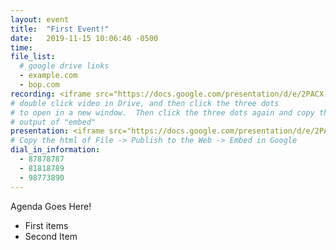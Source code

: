 ```yaml
---
layout: event
title:  "First Event!"
date:   2019-11-15 10:06:46 -0500
time:
file_list:
  # google drive links
  - example.com
  - bop.com
recording: <iframe src="https://docs.google.com/presentation/d/e/2PACX-1vRmtdr-RpZ8CBpyGFDl_yDO_hA8VPWkHnHkROdh6qG02rR2L6YBhX_5OG3-opSDzH_ij9vrIc6HSCdx/embed?start=false&loop=false&delayms=3000" frameborder="0" width="960" height="569" allowfullscreen="true" mozallowfullscreen="true" webkitallowfullscreen="true"></iframe>
# double click video in Drive, and then click the three dots
# to open in a new window.  Then click the three dots again and copy the
# output of "embed"
presentation: <iframe src="https://docs.google.com/presentation/d/e/2PACX-1vRmtdr-RpZ8CBpyGFDl_yDO_hA8VPWkHnHkROdh6qG02rR2L6YBhX_5OG3-opSDzH_ij9vrIc6HSCdx/embed?start=false&loop=false&delayms=3000" frameborder="0" width="960" height="569" allowfullscreen="true" mozallowfullscreen="true" webkitallowfullscreen="true"></iframe>
# Copy the html of File -> Publish to the Web -> Embed in Google
dial_in_information:
  - 87878787
  - 81818789
  - 98773890
---
```

Agenda Goes Here!
  - First items
  - Second Item
